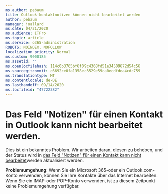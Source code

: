 ```yaml
---
ms.author: pebaum
title: Outlook-kontaktnotizen können nicht bearbeitet werden
author: pebaum
manager: joallard
ms.date: 04/21/2020
ms.audience: ITPro
ms.topic: article
ms.service: o365-administration
ROBOTS: NOINDEX, NOFOLLOW
localization_priority: Normal
ms.custom: 9000185
ms.assetid: ''
ms.openlocfilehash: 114c0b3765bf6f09c4368fd51e34509672d54c56
ms.sourcegitcommit: c6692ce0fa1358ec3529e59ca0ecdfdea4cdc759
ms.translationtype: MT
ms.contentlocale: de-DE
ms.lasthandoff: 09/14/2020
ms.locfileid: "47722382"
---
```

# <a name="cant-edit-the-notes-field-for-a-contact-in-outlook"></a>Das Feld "Notizen" für einen Kontakt in Outlook kann nicht bearbeitet werden.
Dies ist ein bekanntes Problem. Wir arbeiten daran, diesen zu beheben, und der Status wird in [das Feld "Notizen" für einen Kontakt kann nicht bearbeitet](https://support.office.com/article/fb8394ce-04ce-48b5-bae4-be46f77f10fe)werden aktualisiert werden.

**Problemumgehung**: Wenn Sie ein Microsoft 365-oder ein Outlook.com-Konto verwenden, können Sie Ihre Kontakte über das Internet bearbeiten. Wenn Sie ein IMAP-oder POP-Konto verwenden, ist zu diesem Zeitpunkt keine Problemumgehung verfügbar.